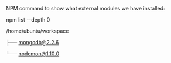 NPM command to show what external modules we have installed:

npm list --depth 0

/home/ubuntu/workspace

├── mongodb@2.2.6

└── nodemon@1.10.0

